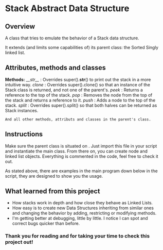 Stack Abstract Data Structure
==================================

Overview
----------------------------------
A class that tries to emulate the behavior of a Stack data structure.

It extends (and limits some capabilities of) its parent class: the Sorted Singly linked list.

Attributes, methods and classes
----------------------------------
**Methods:**
    *\_\_str\_\_* : Overrides super().__str__() to print out the stack
                in a more intuitive way.
    _clone_ : Overrides super().clone() so that an instance of the Stack class is returned, and not one of the parent's.
    _peek_ : Returns a reference to the top of the stack.
    _pop_ : Removes the node from the top of the stack and returns a reference to it.
    _push_ : Adds a node to the top of the stack.
    _split_ : Overrides super().split() so that both halves can be returned as Stack instances.

    And all other methods, attributs and classes in the parent's class.

Instructions
----------------------------------
Make sure the parent class is situated on .
Just import this file in your script and instantiate the main class. From there on, you can create node and linked list objects. Everything is commented in the code, feel free to check it out.

As stated above, there are examples in the main program down below in the script, they are designed to show you the usage.

What learned from this project
----------------------------------
- How stacks work in depth and how close they behave as Linked Lists.
- How easy is to create new Data Structures inheriting from similar ones and changing the behavior by adding, restricting or modifying methods.
- I'm getting better at debugging, little by little. I notice I can spot and correct bugs quicker than before.
  
### Thank you for reading and for taking your time to check this project out!
